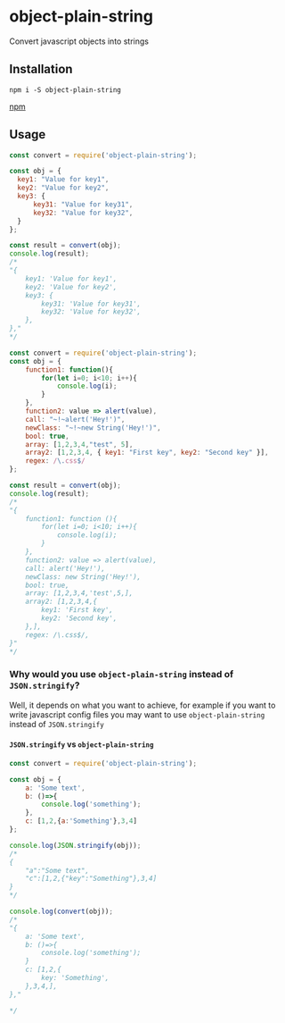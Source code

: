 # object-plain-string
Convert javascript objects into strings

## Installation
```
npm i -S object-plain-string
```
[npm](https://www.npmjs.com/package/object-plain-string)

## Usage

```js
const convert = require('object-plain-string');

const obj = {
  key1: "Value for key1",
  key2: "Value for key2",
  key3: {
      key31: "Value for key31",
      key32: "Value for key32",
  }
};

const result = convert(obj);
console.log(result);
/*
"{
    key1: 'Value for key1',
    key2: 'Value for key2',
    key3: {
        key31: 'Value for key31',
        key32: 'Value for key32',
    },
},"
*/
```

```js
const convert = require('object-plain-string');
const obj = {
    function1: function(){
        for(let i=0; i<10; i++){
            console.log(i);
        }
    },
    function2: value => alert(value),
    call: "~!~alert('Hey!')",
    newClass: "~!~new String('Hey!')",
    bool: true,
    array: [1,2,3,4,"test", 5],
    array2: [1,2,3,4, { key1: "First key", key2: "Second key" }],
    regex: /\.css$/
};

const result = convert(obj);
console.log(result);
/*
"{
    function1: function (){
        for(let i=0; i<10; i++){
            console.log(i);
        }
    },
    function2: value => alert(value),
    call: alert('Hey!'),
    newClass: new String('Hey!'),
    bool: true,
    array: [1,2,3,4,'test',5,],
    array2: [1,2,3,4,{
        key1: 'First key',
        key2: 'Second key',
    },],
    regex: /\.css$/,
}"
*/
```
### Why would you use `object-plain-string` instead of `JSON.stringify`?
Well, it depends on what you want to achieve, for example if you want to write javascript config files you may want to use `object-plain-string` instead of `JSON.stringify`

#### `JSON.stringify` vs `object-plain-string`
```js
const convert = require('object-plain-string');

const obj = {
    a: 'Some text',
    b: ()=>{
        console.log('something');
    },
    c: [1,2,{a:'Something'},3,4]
};

console.log(JSON.stringify(obj));
/*
{
    "a":"Some text",
    "c":[1,2,{"key":"Something"},3,4]
}
*/

console.log(convert(obj));
/*
"{
    a: 'Some text',
    b: ()=>{
        console.log('something');
    }
    c: [1,2,{
        key: 'Something',
    },3,4,],
},"

*/

```
